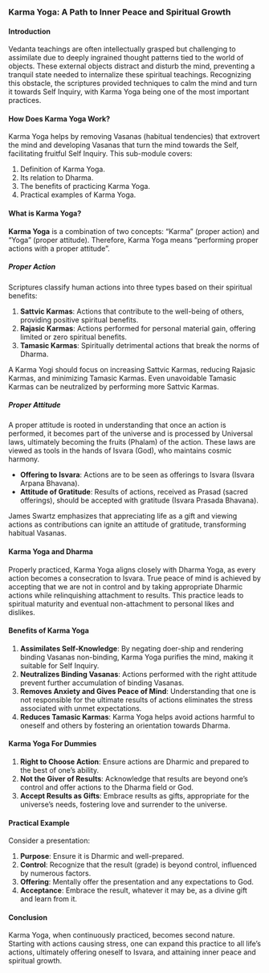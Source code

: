 ### Karma Yoga: A Path to Inner Peace and Spiritual Growth

#### Introduction
Vedanta teachings are often intellectually grasped but challenging to assimilate due to deeply ingrained thought patterns tied to the world of objects. These external objects distract and disturb the mind, preventing a tranquil state needed to internalize these spiritual teachings. Recognizing this obstacle, the scriptures provided techniques to calm the mind and turn it towards Self Inquiry, with Karma Yoga being one of the most important practices.

#### How Does Karma Yoga Work?
Karma Yoga helps by removing Vasanas (habitual tendencies) that extrovert the mind and developing Vasanas that turn the mind towards the Self, facilitating fruitful Self Inquiry. This sub-module covers:

1. Definition of Karma Yoga.
2. Its relation to Dharma.
3. The benefits of practicing Karma Yoga.
4. Practical examples of Karma Yoga.

#### What is Karma Yoga?
**Karma Yoga** is a combination of two concepts: “Karma” (proper action) and “Yoga” (proper attitude). Therefore, Karma Yoga means “performing proper actions with a proper attitude”.

##### Proper Action
Scriptures classify human actions into three types based on their spiritual benefits:

1. **Sattvic Karmas**: Actions that contribute to the well-being of others, providing positive spiritual benefits.
2. **Rajasic Karmas**: Actions performed for personal material gain, offering limited or zero spiritual benefits.
3. **Tamasic Karmas**: Spiritually detrimental actions that break the norms of Dharma.

A Karma Yogi should focus on increasing Sattvic Karmas, reducing Rajasic Karmas, and minimizing Tamasic Karmas. Even unavoidable Tamasic Karmas can be neutralized by performing more Sattvic Karmas.

##### Proper Attitude
A proper attitude is rooted in understanding that once an action is performed, it becomes part of the universe and is processed by Universal laws, ultimately becoming the fruits (Phalam) of the action. These laws are viewed as tools in the hands of Isvara (God), who maintains cosmic harmony.

- **Offering to Isvara**: Actions are to be seen as offerings to Isvara (Isvara Arpana Bhavana).
- **Attitude of Gratitude**: Results of actions, received as Prasad (sacred offerings), should be accepted with gratitude (Isvara Prasada Bhavana).

James Swartz emphasizes that appreciating life as a gift and viewing actions as contributions can ignite an attitude of gratitude, transforming habitual Vasanas.

#### Karma Yoga and Dharma
Properly practiced, Karma Yoga aligns closely with Dharma Yoga, as every action becomes a consecration to Isvara. True peace of mind is achieved by accepting that we are not in control and by taking appropriate Dharmic actions while relinquishing attachment to results. This practice leads to spiritual maturity and eventual non-attachment to personal likes and dislikes.

#### Benefits of Karma Yoga
1. **Assimilates Self-Knowledge**: By negating doer-ship and rendering binding Vasanas non-binding, Karma Yoga purifies the mind, making it suitable for Self Inquiry.
2. **Neutralizes Binding Vasanas**: Actions performed with the right attitude prevent further accumulation of binding Vasanas.
3. **Removes Anxiety and Gives Peace of Mind**: Understanding that one is not responsible for the ultimate results of actions eliminates the stress associated with unmet expectations.
4. **Reduces Tamasic Karmas**: Karma Yoga helps avoid actions harmful to oneself and others by fostering an orientation towards Dharma.

#### Karma Yoga For Dummies
1. **Right to Choose Action**: Ensure actions are Dharmic and prepared to the best of one’s ability.
2. **Not the Giver of Results**: Acknowledge that results are beyond one’s control and offer actions to the Dharma field or God.
3. **Accept Results as Gifts**: Embrace results as gifts, appropriate for the universe’s needs, fostering love and surrender to the universe.

#### Practical Example
Consider a presentation:
1. **Purpose**: Ensure it is Dharmic and well-prepared.
2. **Control**: Recognize that the result (grade) is beyond control, influenced by numerous factors.
3. **Offering**: Mentally offer the presentation and any expectations to God.
4. **Acceptance**: Embrace the result, whatever it may be, as a divine gift and learn from it.

#### Conclusion
Karma Yoga, when continuously practiced, becomes second nature. Starting with actions causing stress, one can expand this practice to all life’s actions, ultimately offering oneself to Isvara, and attaining inner peace and spiritual growth.